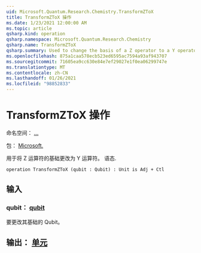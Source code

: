 ```yaml
---
uid: Microsoft.Quantum.Research.Chemistry.TransformZToX
title: TransformZToX 操作
ms.date: 1/23/2021 12:00:00 AM
ms.topic: article
qsharp.kind: operation
qsharp.namespace: Microsoft.Quantum.Research.Chemistry
qsharp.name: TransformZToX
qsharp.summary: Used to change the basis of a Z operator to a Y operator. conjugation.
ms.openlocfilehash: 875a1caa578ecb523ed6595ac7594a93af943707
ms.sourcegitcommit: 71605ea9cc630e84e7ef29027e1f0ea06299747e
ms.translationtype: MT
ms.contentlocale: zh-CN
ms.lasthandoff: 01/26/2021
ms.locfileid: "98852833"
---
```

# <a name="transformztox-operation"></a>TransformZToX 操作

命名空间： [...](xref:Microsoft.Quantum.Research.Chemistry)

包： [Microsoft.](https://nuget.org/packages/Microsoft.Quantum.Research.Chemistry)


用于将 Z 运算符的基础更改为 Y 运算符。
语态.

```qsharp
operation TransformZToX (qubit : Qubit) : Unit is Adj + Ctl
```


## <a name="input"></a>输入

### <a name="qubit--qubit"></a>qubit： [qubit](xref:microsoft.quantum.lang-ref.qubit)

要更改其基础的 Qubit。



## <a name="output--unit"></a>输出： [单元](xref:microsoft.quantum.lang-ref.unit)

